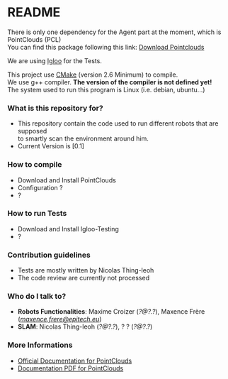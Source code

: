 # README #

There is only one dependency for the Agent part at the moment, which is PointClouds (PCL)  
You can find this package following this link: [Download Pointclouds](http://pointclouds.org/downloads/)

We are using [Igloo](http://igloo-testing.org/) for the Tests.

This project use [CMake](http://www.cmake.org) (version 2.6 Minimum) to compile.  
We use g++ compiler. **The version of the compiler is not defined yet!**  
The system used to run this program is Linux (i.e. debian, ubuntu...)

### What is this repository for? ###

* This repository contain the code used to run different robots that are supposed  
to smartly scan the environment around him.
* Current Version is [0.1]

### How to compile ###

* Download and Install PointClouds
* Configuration ?
* ?

### How to run Tests ###

* Download and Install Igloo-Testing
* ?

### Contribution guidelines ###

* Tests are mostly written by Nicolas Thing-leoh
* The code review are currently not processed

### Who do I talk to? ###

* **Robots Functionalities**: Maxime Croizer (*?@?.?*), Maxence Frère (*maxence.frere@epitech.eu*)
* **SLAM**: Nicolas Thing-leoh (*?@?.?*), ? ? (*?@?.?*)

### More Informations ###

* [Official Documentation for PointClouds](http://pointclouds.org/documentation/tutorials/)
* [Documentation PDF for PointClouds](http://www.cse.buffalo.edu/~jryde/cse673/files/pcl_tutorial.pdf)
